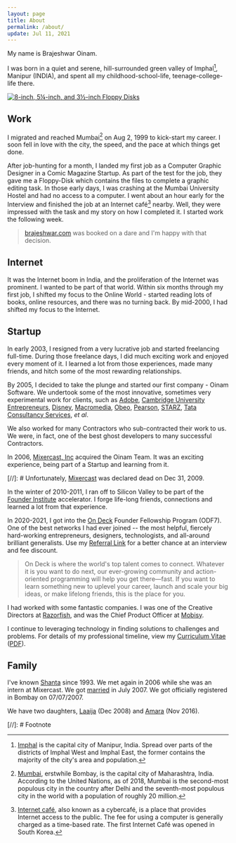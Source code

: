 ```yaml
---
layout: page
title: About
permalink: /about/
update: Jul 11, 2021
---
```


My name is Brajeshwar Oinam.

I was born in a quiet and serene, hill-surrounded green valley of Imphal[^Imphal], Manipur (INDIA), and spent all my childhood-school-life, teenage-college-life there.

<a href="https://en.wikipedia.org/wiki/Floppy_disk"><img class="medium" src="https://cdn.oinam.com/img/computer/floppy-disk-8-5.25-3.5-inch.jpg" alt="8-inch, 5¼-inch, and 3½-inch Floppy Disks" loading="lazy"></a>

## Work

I migrated and reached Mumbai[^Mumbai] on Aug 2, 1999 to kick-start my career. I soon fell in love with the city, the speed, and the pace at which things get done.

After job-hunting for a month, I landed my first job as a Computer Graphic Designer in a Comic Magazine Startup. As part of the test for the job, they gave me a Floppy-Disk which contains the files to complete a graphic editing task. In those early days, I was crashing at the Mumbai University Hostel and had no access to a computer. I went about an hour early for the Interview and finished the job at an Internet café[^InternetCafe] nearby. Well, they were impressed with the task and my story on how I completed it. I started work the following week.

> [brajeshwar.com](/about/brajeshwar.com/) was booked on a dare and I'm happy with that decision.

## Internet

It was the Internet boom in India, and the proliferation of the Internet was prominent. I wanted to be part of that world. Within six months through my first job, I shifted my focus to the Online World - started reading lots of books, online resources, and there was no turning back. By mid-2000, I had shifted my focus to the Internet.

## Startup

In early 2003, I resigned from a very lucrative job and started freelancing full-time. During those freelance days, I did much exciting work and enjoyed every moment of it. I learned a lot from those experiences, made many friends, and hitch some of the most rewarding relationships.

By 2005, I decided to take the plunge and started our first company - Oinam Software. We undertook some of the most innovative, sometimes very experimental work for clients, such as
[Adobe](https://www.adobe.com),
[Cambridge University Entrepreneurs](http://www.cue.org.uk/),
[Disney](http://disney.com/),
[Macromedia](https://en.wikipedia.org/wiki/Macromedia),
[Obeo](http://obeo.com/),
[Pearson](https://www.pearson.com/us/),
[STARZ](http://www.starz.com/),
[Tata Consultancy Services](https://www.tcs.com),
_et al_.

We also worked for many Contractors who sub-contracted their work to us. We were, in fact, one of the best ghost developers to many successful Contractors.

In 2006, [Mixercast, Inc](https://www.linkedin.com/company/167518) acquired the Oinam Team. It was an exciting experience, being part of a Startup and learning from it.

[//]: # Unfortunately, [Mixercast](http://www.crunchbase.com/company/mixercast) was declared dead on Dec 31, 2009.

In the winter of 2010-2011, I ran off to Silicon Valley to be part of the [Founder Institute](https://fi.co/join/graduate-Brajeshwar_Oinam) accelerator. I forge life-long friends, connections and learned a lot from that experience.

In 2020-2021, I got into the [On Deck](https://www.beondeck.com) Founder Fellowship Program (ODF7). One of the best networks I had ever joined -- the most helpful, fiercely hard-working entrepreneurs, designers, technologists, and all-around brilliant generalists. Use my [Referral Link](https://beondeck.com/r/BrajeshwarOinam) for a better chance at an interview and fee discount.

> On Deck is where the world's top talent comes to connect. Whatever it is you want to do next, our ever-growing community and action-oriented programming will help you get there—fast. If you want to learn something new to uplevel your career, launch and scale your big ideas, or make lifelong friends, this is the place for you.

I had worked with some fantastic companies. I was one of the Creative Directors at [Razorfish](https://www.razorfish.com), and was the Chief Product Officer at [Mobisy](//mobisy.com).

I continue to leveraging technology in finding solutions to challenges and problems. For details of my professional timeline, view my [Curriculum Vitae](https://cv.brajeshwar.com) ([PDF](https://cv.brajeshwar.com/cv.brajeshwar.oinam.pdf)).

## Family

I've known [Shanta](https://shanta.oinam.com) since 1993. We met again in 2006 while she was an intern at Mixercast. We got [married](/2007/brajeshwar-and-shanta-got-married-on-07-07-07/) in July 2007. We got officially registered in Bombay on 07/07/2007.

We have two daughters, [Laaija](https://laaija.com/) (Dec 2008) and [Amara](https://amara.site/) (Nov 2016).

[//]: # Footnote

[^Imphal]: [Imphal](https://en.wikipedia.org/wiki/Imphal) is the capital city of Manipur, India. Spread over parts of the districts of Imphal West and Imphal East, the former contains the majority of the city's area and population.

[^Mumbai]: [Mumbai](https://en.wikipedia.org/wiki/Mumbai), erstwhile Bombay, is the capital city of Maharashtra, India. According to the United Nations, as of 2018, Mumbai is the second-most populous city in the country after Delhi and the seventh-most populous city in the world with a population of roughly 20 million.

[^InternetCafe]: [Internet café](https://en.wikipedia.org/wiki/Internet_café), also known as a cybercafé, is a place that provides Internet access to the public. The fee for using a computer is generally charged as a time-based rate. The first Internet Café was opened in South Korea.